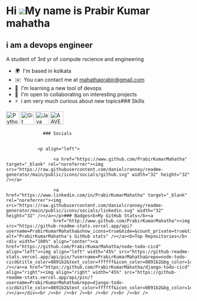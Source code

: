 Hi ![](https://user-images.githubusercontent.com/18350557/176309783-0785949b-9127-417c-8b55-ab5a4333674e.gif)My name is Prabir Kumar mahatha
============================================================================================================================================

i am a devops engineer
----------------------

A student of 3rd yr of compute rscience and engineering

*   🌍  I'm based in kolkata
*   ✉️  You can contact me at [mahathaprabir@gmail.com](mailto:mahathaprabir@gmail.com)
*   🧠  I'm learning a new tool of devops
*   🤝  I'm open to collaborating on interesting projects
*   ⚡  i am very much curious about new topics### Skills 
<p align="left">
<a href="https://www.python.org/" target="_blank" rel="noreferrer"><img src="https://raw.githubusercontent.com/danielcranney/readme-generator/main/public/icons/skills/python-colored.svg" width="36" height="36" alt="Python" /></a>
<a href="https://git-scm.com/" target="_blank" rel="noreferrer"><img src="https://raw.githubusercontent.com/danielcranney/readme-generator/main/public/icons/skills/git-colored.svg" width="36" height="36" alt="Git" /></a>
<a href="https://www.oracle.com/java/" target="_blank" rel="noreferrer"><img src="https://raw.githubusercontent.com/danielcranney/readme-generator/main/public/icons/skills/java-colored.svg" width="36" height="36" alt="Java" /></a>
<a href="https://aave.com/" target="_blank" rel="noreferrer"><img src="https://raw.githubusercontent.com/danielcranney/readme-generator/main/public/icons/skills/aave-colored.svg" width="36" height="36" alt="AAVE" /></a>
</p>
                    
                  ### Socials
                  
                  
                <p align="left">
                          
                      <a href="https://www.github.com/PrabirKumarMahatha" target="_blank" rel="noreferrer"><img src="https://raw.githubusercontent.com/danielcranney/readme-generator/main/public/icons/socials/github.svg" width="32" height="32" /></a>
                          
                      <a href="https://www.linkedin.com/in/PrabirKumarMahatha" target="_blank" rel="noreferrer"><img src="https://raw.githubusercontent.com/danielcranney/readme-generator/main/public/icons/socials/linkedin.svg" width="32" height="32" /></a></p>### Badges<b>My GitHub Stats</b><a
                      href="http://www.github.com/PrabirKumarMahatha"><img src="https://github-readme-stats.vercel.app/api?username=PrabirKumarMahatha&show_icons=true&hide=&count_private=true&title_color=0891b2&text_color=ffffff&icon_color=0891b2&bg_color=1c1917&hide_border=true&show_icons=true" alt="PrabirKumarMahatha's GitHub stats" /></a><b>Top Repositories</b><div width="100%" align="center"><a href="https://github.com/PrabirKumarMahatha/node-todo-cicd" align="left"><img align="left" width="45%" src="https://github-readme-stats.vercel.app/api/pin/?username=PrabirKumarMahatha&repo=node-todo-cicd&title_color=0891b2&text_color=ffffff&icon_color=0891b2&bg_color=1c1917&hide_border=true&locale=en" /></a><a href="https://github.com/PrabirKumarMahatha/django-todo-cicd" align="right"><img align="right" width="45%" src="https://github-readme-stats.vercel.app/api/pin/?username=PrabirKumarMahatha&repo=django-todo-cicd&title_color=0891b2&text_color=ffffff&icon_color=0891b2&bg_color=1c1917&hide_border=true&locale=en" /></a></div><br /><br /><br /><br /><br /><br /><br />
